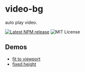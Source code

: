 # video-bg

auto play video.

[![Latest NPM release](https://img.shields.io/npm/v/video-bg.svg)](https://www.npmjs.com/package/video-bg)
![MIT License](https://img.shields.io/npm/l/video-bg.svg)

## Demos

- [fit to viewport](https://yomotsu.github.io/video-bg/examples/index.html)
- [fixed height](https://yomotsu.github.io/video-bg/examples/fixed-height.html)
